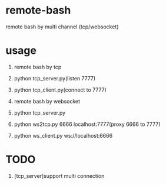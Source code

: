 # remote-bash
remote bash by multi channel (tcp/websocket)

# usage
1. remote bash by tcp
  1. python tcp_server.py(listen 7777)
  2. python tcp_client.py(connect to 7777)

2. remote bash by websocket
  1. python tcp_server.py
  2. python ws2tcp.py 6666 localhost:7777(proxy 6666 to 7777)
  3. python ws_client.py ws://localhost:6666

# TODO
 1. [tcp_server]support multi connection 

